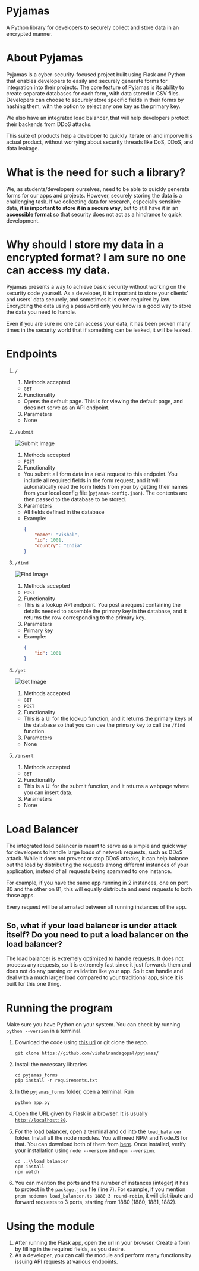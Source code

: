 # Pyjamas

A Python library for developers to securely collect and store data in an encrypted manner.

# About Pyjamas

Pyjamas is a cyber-security-focused project built using Flask and Python that enables developers to easily and securely generate forms for integration into their projects. The core feature of Pyjamas is its ability to create separate databases for each form, with data stored in CSV files. Developers can choose to securely store specific fields in their forms by hashing them, with the option to select any one key as the primary key.

We also have an integrated load balancer, that will help developers protect their backends from DDoS attacks.

This suite of products help a developer to quickly iterate on and imporve his actual product, without worrying about security threads like DoS, DDoS, and data leakage.

# What is the need for such a library?

We, as students/developers ourselves, need to be able to quickly generate forms for our apps and projects. However, securely storing the data is a challenging task. If we collecting data for research, especially sensitive data, **it is important to store it in a secure way**, but to still have it in an **accessible format** so that security does not act as a hindrance to quick development.

# Why should I store my data in a encrypted format? I am sure no one can access my data.

Pyjamas presents a way to achieve basic security without working on the security code yourself. As a developer, it is important to store your clients' and users' data securely, and sometimes it is even required by law. Encrypting the data using a password only you know is a good way to store the data you need to handle.

Even if you are sure no one can access your data, it has been proven many times in the security world that if something can be leaked, it will be leaked.

# Endpoints

1. `/`

    1. Methods accepted

    - `GET`

    2. Functionality

    - Opens the default page. This is for viewing the default page, and does not serve as an API endpoint.

    3. Parameters

    - None

2. `/submit`

    ![Submit  Image](./images/submit%20diagram.png)

    1. Methods accepted

    - `POST`

    2. Functionality

    - You submit all form data in a `POST` request to this endpoint. You include all required fields in the form request, and it will automatically read the form fields from your by getting their names from your local config file (`pyjamas-config.json`). The contents are then passed to the database to be stored.

    3. Parameters

    - All fields defined in the database
    - Example:
        ```json
        {
            "name": "Vishal",
            "id": 1001,
            "country": "India"
        }
        ```

3. `/find`

    ![Find  Image](./images/find%20diagram.png)

    1. Methods accepted

    - `POST`

    2. Functionality

    - This is a lookup API endpoint. You post a request containing the details needed to assemble the primary key in the database, and it returns the row corresponding to the primary key.

    3. Parameters

    - Primary key
    - Example:
        ```json
        {
            "id": 1001
        }
        ```

4. `/get`

    ![Get  Image](./images/get%20diagram.png)

    1. Methods accepted

    - `GET`
    - `POST`

    2. Functionality

    - This is a UI for the lookup function, and it returns the primary keys of the database so that you can use the primary key to call the `/find` function.

    3. Parameters

    - None

5. `/insert`

    1. Methods accepted

    - `GET`

    2. Functionality

    - This is a UI for the submit function, and it returns a webpage where you can insert data.

    3. Parameters

    - None

# Load Balancer

The integrated load balancer is meant to serve as a simple and quick way for developers to handle large loads of network requests, such as DDoS attack. While it does not prevent or stop DDoS attacks, it can help balance out the load by distributing the requests among different instances of your application, instead of all requests being spammed to one instance.

For example, if you have the same app running in 2 instances, one on port 80 and the other on 81, this will equally distribute and send requests to both those apps.

Every request will be alternated between all running instances of the app.

## So, what if your load balancer is under attack itself? Do you need to put a load balancer on the load balancer?

The load balancer is extremely optimized to handle requests. It does not process any requests, so it is extremely fast since it just forwards them and does not do any parsing or validation like your app. So it can handle and deal with a much larger load compared to your traditional app, since it is built for this one thing.

# Running the program

Make sure you have Python on your system. You can check by running `python --version` in a terminal.

1. Download the code using [this url](https://github.com/vishalnandagopal/pyjamas/archive/refs/heads/master.zip) or git clone the repo.

    ```
    git clone https://github.com/vishalnandagopal/pyjamas/
    ```

2. Install the necessary libraries

    ```
    cd pyjamas_forms
    pip install -r requirements.txt
    ```

3. In the `pyjamas_forms` folder, open a terminal. Run

    ```
    python app.py
    ```

4. Open the URL given by Flask in a browser. It is usually [`http://localhost:80`](http://localhost:80).

5. For the load balancer, open a terminal and cd into the `load_balancer` folder. Install all the node modules. You will need NPM and NodeJS for that. You can download both of them from [here](nodejs.org/download). Once installed, verify your installation using `node --version` and `npm --version`.
    ```
    cd ..\\load_balancer
    npm install
    npm watch
    ```
6. You can mention the ports and the number of instances (integer) it has to protect in the `package.json` file (line 7). For example, if you mention `pnpm nodemon load_balancer.ts 1880 3 round-robin`, it will distribute and forward requests to 3 ports, starting from 1880 (1880, 1881, 1882).

# Using the module

1. After running the Flask app, open the url in your browser. Create a form by filling in the required fields, as you desire.
2. As a developer, you can call the module and perform many functions by issuing API requests at various endpoints.

